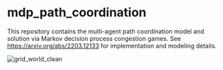 # mdp_path_coordination

This repository contains the multi-agent path coordination model and solution via Markov decision process congestion games.  See https://arxiv.org/abs/2203.12133 for implementation and modeling details. 

![grid_world_clean](https://user-images.githubusercontent.com/14250787/177344070-cab68f9c-7676-4ef7-984c-becac92b1147.png)
